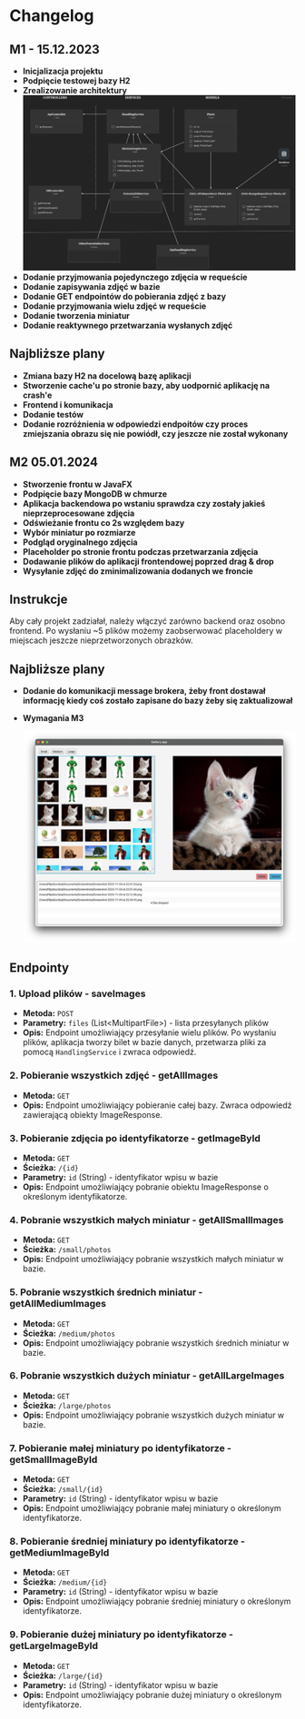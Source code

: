 # Changelog


## M1 - 15.12.2023

- **Inicjalizacja projektu**
- **Podpięcie testowej bazy H2**
- **Zrealizowanie architektury**
  ![Architektura](arch.png)
- **Dodanie przyjmowania pojedynczego zdjęcia w requeście**
- **Dodanie zapisywania zdjęć w bazie**
- **Dodanie GET endpointów do pobierania zdjęć z bazy**
- **Dodanie przyjmowania wielu zdjęć w requeście**
- **Dodanie tworzenia miniatur**
- **Dodanie reaktywnego przetwarzania wysłanych zdjęć**

## Najbliższe plany
- **Zmiana bazy H2 na docelową bazę aplikacji**
- **Stworzenie cache'u po stronie bazy, aby uodpornić aplikację na crash'e**
- **Frontend i komunikacja**
- **Dodanie testów**
- **Dodanie rozróżnienia w odpowiedzi endpoitów czy proces zmiejszania obrazu się nie powiódł, czy jeszcze nie został wykonany**

## M2 05.01.2024

- **Stworzenie frontu w JavaFX**
- **Podpięcie bazy MongoDB w chmurze**
- **Aplikacja backendowa po wstaniu sprawdza czy zostały jakieś nieprzeprocesowane zdjęcia**
- **Odświeżanie frontu co 2s względem bazy**
- **Wybór miniatur po rozmiarze**
- **Podgląd oryginalnego zdjęcia**
- **Placeholder po stronie frontu podczas przetwarzania zdjęcia**
- **Dodawanie plików do aplikacji frontendowej poprzed drag & drop**
- **Wysyłanie zdjęć do zminimalizowania dodanych we froncie**

## Instrukcje

Aby cały projekt zadziałał, należy włączyć zarówno backend oraz osobno frontend. Po wysłaniu ~5 plików możemy zaobserwować placeholdery w miejscach jeszcze nieprzetworzonych obrazków.

## Najbliższe plany

- **Dodanie do komunikacji message brokera, żeby front dostawał informację kiedy coś zostało zapisane do bazy żeby się zaktualizował**
- **Wymagania M3**

  ![App M2](app-m2.png)

## Endpointy


### 1. Upload plików - saveImages

- **Metoda:** `POST`
- **Parametry:** `files` (List\<MultipartFile\>) - lista przesyłanych plików
- **Opis:** Endpoint umożliwiający przesyłanie wielu plików. Po wysłaniu plików, aplikacja tworzy bilet w bazie danych, przetwarza pliki za pomocą `HandlingService` i zwraca odpowiedź.

### 2. Pobieranie wszystkich zdjęć - getAllImages

- **Metoda:** `GET`
- **Opis:** Endpoint umożliwiający pobieranie całej bazy. Zwraca odpowiedź zawierającą obiekty ImageResponse.

### 3. Pobieranie zdjęcia po identyfikatorze - getImageById

- **Metoda:** `GET`
- **Ścieżka:** `/{id}`
- **Parametry:** `id` (String) - identyfikator wpisu w bazie
- **Opis:** Endpoint umożliwiający pobranie obiektu ImageResponse o określonym identyfikatorze.

### 4. Pobranie wszystkich małych miniatur - getAllSmallImages

- **Metoda:** `GET`
- **Ścieżka:** `/small/photos`
- **Opis:** Endpoint umożliwiający pobranie wszystkich małych miniatur w bazie.

### 5. Pobranie wszystkich średnich miniatur - getAllMediumImages

- **Metoda:** `GET`
- **Ścieżka:** `/medium/photos`
- **Opis:** Endpoint umożliwiający pobranie wszystkich średnich miniatur w bazie.

### 6. Pobranie wszystkich dużych miniatur - getAllLargeImages

- **Metoda:** `GET`
- **Ścieżka:** `/large/photos`
- **Opis:** Endpoint umożliwiający pobranie wszystkich dużych miniatur w bazie.

### 7. Pobieranie małej miniatury po identyfikatorze - getSmallImageById

- **Metoda:** `GET`
- **Ścieżka:** `/small/{id}`
- **Parametry:** `id` (String) - identyfikator wpisu w bazie
- **Opis:** Endpoint umożliwiający pobranie małej miniatury o określonym identyfikatorze.

### 8. Pobieranie średniej miniatury po identyfikatorze - getMediumImageById

- **Metoda:** `GET`
- **Ścieżka:** `/medium/{id}`
- **Parametry:** `id` (String) - identyfikator wpisu w bazie
- **Opis:** Endpoint umożliwiający pobranie średniej miniatury o określonym identyfikatorze.

### 9. Pobieranie dużej miniatury po identyfikatorze - getLargeImageById

- **Metoda:** `GET`
- **Ścieżka:** `/large/{id}`
- **Parametry:** `id` (String) - identyfikator wpisu w bazie
- **Opis:** Endpoint umożliwiający pobranie dużej miniatury o określonym identyfikatorze.
